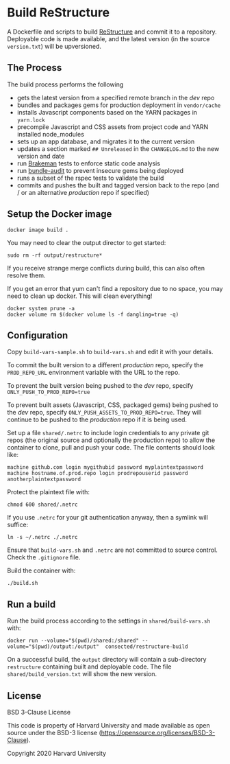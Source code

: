 # Build ReStructure

A Dockerfile and scripts to build [ReStructure](https://github.com/consected/restructure) and
commit it to a repository. Deployable code is made available, and the latest version
(in the source `version.txt`) will be upversioned.

## The Process

The build process performs the following

- gets the latest version from a specified remote branch in the _dev_ repo
- bundles and packages gems for production deployment in `vendor/cache`
- installs Javascript components based on the YARN packages in `yarn.lock`
- precompile Javascript and CSS assets from project code and YARN installed node_modules
- sets up an app database, and migrates it to the current version
- updates a section marked `## Unreleased` in the `CHANGELOG.md` to the new version and date
- run [Brakeman](https://brakemanscanner.org/) tests to enforce static code analysis
- run [bundle-audit](https://github.com/rubysec/bundler-audit) to prevent insecure gems being deployed
- runs a subset of the rspec tests to validate the build
- commits and pushes the built and tagged version back to the repo
  (and / or an alternative _production_ repo if specified)

## Setup the Docker image

    docker image build .

You may need to clear the output director to get started:

    sudo rm -rf output/restructure*

If you receive strange merge conflicts during build, this can also often resolve them.

If you get an error that yum can't find a repository due to no space, you may need to clean up docker. This will
clean everything!

    docker system prune -a
    docker volume rm $(docker volume ls -f dangling=true -q)

## Configuration

Copy `build-vars-sample.sh` to `build-vars.sh` and edit it with your details.

To commit the built version to a different _production_ repo, specify the `PROD_REPO_URL`
environment variable with the URL to the repo.

To prevent the built version being pushed to the _dev_ repo, specify `ONLY_PUSH_TO_PROD_REPO=true`

To prevent built assets (Javascript, CSS, packaged gems) being pushed to the _dev_ repo,
specify `ONLY_PUSH_ASSETS_TO_PROD_REPO=true`. They will continue to be pushed to the _production_
repo if it is being used.

Set up a file `shared/.netrc` to include login credentials to any private git repos (the original source
and optionally the production repo) to allow the container to clone, pull and push your code. The file
contents should look like:

    machine github.com login mygithubid password myplaintextpassword
    machine hostname.of.prod.repo login prodrepouserid password anotherplaintextpassword

Protect the plaintext file with:

    chmod 600 shared/.netrc

If you use `.netrc` for your git authentication anyway, then a symlink will suffice:

    ln -s ~/.netrc ./.netrc

Ensure that `build-vars.sh` and `.netrc` are not committed to source control. Check the `.gitignore` file.

Build the container with:

    ./build.sh

## Run a build

Run the build process according to the settings in `shared/build-vars.sh` with:

    docker run --volume="$(pwd)/shared:/shared" --volume="$(pwd)/output:/output"  consected/restructure-build

On a successful build, the `output` directory will contain a sub-directory `restructure`
containing built and deployable code. The file `shared/build_version.txt` will show the new version.

## License

BSD 3-Clause License

This code is property of Harvard University
and made available as open source under the BSD-3 license
(https://opensource.org/licenses/BSD-3-Clause).

Copyright 2020 Harvard University

